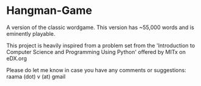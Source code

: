# Hangman-Game
A version of the classic wordgame. This version has ~55,000 words and is eminently playable. 

This project is heavily inspired from a problem set from the 'Introduction to Computer Science and Programming Using Python' offered by MITx on eDX.org

Please do let me know in case you have any comments or suggestions: raama (dot) v (at) gmail
